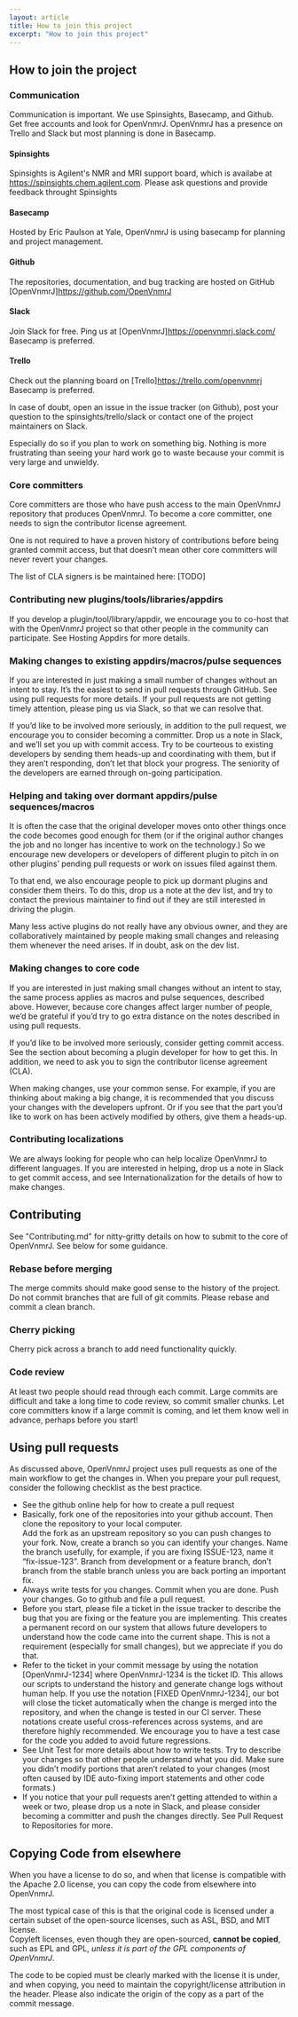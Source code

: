 ```yaml
---
layout: article
title: How to join this project
excerpt: "How to join this project"
---
```

## How to join the project

### Communication

Communication is important. We use Spinsights, Basecamp, and Github. Get free accounts and look for OpenVnmrJ. OpenVnmrJ has a presence on Trello and Slack but most planning is done in Basecamp.

#### Spinsights
Spinsights is Agilent's NMR and MRI support board, which is availabe at https://spinsights.chem.agilent.com. Please ask questions and provide feedback throught Spinsights

#### Basecamp
Hosted by Eric Paulson at Yale, OpenVnmrJ is using basecamp for planning and project management. 

#### Github
The repositories, documentation, and bug tracking are hosted on GitHub [OpenVnmrJ]<https://github.com/OpenVnmrJ>

#### Slack
Join Slack for free. Ping us at [OpenVnmrJ]<https://openvnmrj.slack.com/> Basecamp is preferred.

#### Trello

Check out the planning board on [Trello]<https://trello.com/openvnmrj> Basecamp is preferred.

In case of doubt, open an issue in the issue tracker (on Github), post your question to the spinsights/trello/slack or contact one of the project maintainers on Slack.

Especially do so if you plan to work on something big. Nothing is more frustrating than seeing your hard work go to waste because your commit is very large and unwieldy.

### Core committers

Core committers are those who have push access to the main OpenVnmrJ repository that produces OpenVnmrJ. To become a core committer, one needs to sign the contributor license agreement.
 
One is not required to have a proven history of contributions before being granted commit access, but that doesn’t mean other core committers will never revert your changes.

The list of CLA signers is be maintained here: 
[TODO]

### Contributing new plugins/tools/libraries/appdirs

If you develop a plugin/tool/library/appdir, we encourage you to co-host that with the 
OpenVnmrJ project so that other people in the community can participate. 
See Hosting Appdirs for more details.

### Making changes to existing appdirs/macros/pulse sequences


If you are interested in just making a small number of changes 
without an intent to stay. It’s the easiest to send in pull requests 
through GitHub. See using pull requests
for more details. If your pull requests are not getting timely 
attention, please ping us via Slack, so that we 
can resolve that.

If you’d like to be involved more seriously, in addition to the pull 
request, we encourage you to consider becoming a committer. Drop us a 
note in Slack, and we’ll set you up with 
commit access. Try to be courteous to existing developers by sending 
them heads-up and coordinating with them, but if they aren’t responding,
don’t let that block your progress. The seniority of the developers are
earned through on-going participation.


### Helping and taking over dormant appdirs/pulse sequences/macros

It is often the case that the original developer moves onto other 
things once the code becomes good enough for them (or if the original 
author changes the job and no longer has incentive to work on the 
technology.) So we encourage new developers or developers of different 
plugin to pitch in on other plugins’ pending pull requests or work on 
issues filed against them.

To that end, we also encourage people to pick up dormant plugins and 
consider them theirs. To do this, drop us a note at the dev list, and 
try to contact the previous maintainer to find out if they are still 
interested in driving the plugin.

Many less active plugins do not really have any obvious owner, and 
they are collaboratively maintained by people making small changes and 
releasing them whenever the need arises.  If in doubt, ask on the dev 
list.

### Making changes to core code

If you are interested in just making small changes without an intent 
to stay, the same process applies as macros and pulse sequences, described above. 
However, because core changes affect larger number of people, we’d be grateful 
if you’d try to go extra distance on the notes described in using pull requests.  

If you’d like to be involved more seriously, consider getting commit 
access. See the section about becoming a plugin developer for how to get
this. In addition, we need to ask you to sign the contributor license agreement (CLA).  

When making changes, use your common sense. For example, if you are 
thinking about making a big change, it is recommended that you discuss 
your changes with the developers upfront. Or if you see that the part 
you’d like to work on has been actively modified by others, give them a 
heads-up.  

### Contributing localizations

We are always looking for people who can help localize OpenVnmrJ to 
different languages. If you are interested in helping, drop us a note in
Slack to get commit access, and see Internationalization for the details of how to make changes.

## Contributing

See "Contributing.md" for nitty-gritty details on how to submit to the core of OpenVnmrJ. See below for some guidance.

### Rebase before merging

The merge commits should make good sense to the history of the project. Do not commit branches that are full of git commits. Please rebase and commit a clean branch.

### Cherry picking

Cherry pick across a branch to add need functionality quickly. 

### Code review

At least two people should read through each commit. Large commits are difficult and 
take a long time to code review, so commit smaller chunks.
Let core committers know if a large commit is coming, and let them know well in advance, 
perhaps before you start!  

## Using pull requests

As discussed above, OpenVnmrJ project uses pull requests as one of the 
main workflow to get the changes in. When you prepare your pull request,
consider the following checklist as the best practice.

* See the github online help for how to create a pull request  
* Basically, fork one of the repositories into your github account. Then clone the repository to your local computer.  
Add the fork as an upstream repository so you can push changes to your fork. 
Now, create a branch so you can identify your changes. 
Name the branch usefully, for example, if you are fixing ISSUE-123, name it “fix-issue-123”. 
Branch from development or a feature branch, don’t branch from the stable branch unless you are back porting an important fix.  
* Always write tests for you changes. Commit when you are done. Push your changes. 
Go to github and file a pull request.
* Before you start, please file a ticket in the issue tracker to describe the bug that 
you are fixing or the feature you are implementing. This creates a permanent record on our system that allows 
future developers to understand how the code came into the current shape. 
This is not a requirement (especially for small changes), but we appreciate if you do that.  
* Refer to the ticket in your commit message by using the notation [OpenVnmrJ-1234] where OpenVnmrJ-1234 is the ticket ID. 
This allows our scripts to understand the history and generate change logs without human help. If you use the notation [FIXED OpenVnmrJ-1234], 
our bot will close the ticket automatically when the change is merged into the repository, 
and when the change is tested in our CI server. These notations create useful cross-references across systems, 
and are therefore highly recommended. We encourage you to have a test case for the code you added to avoid future regressions.  
* See Unit Test for more details about how to write tests. Try to describe your changes 
so that other people understand what you did. Make sure you didn’t modify portions that aren’t related to your changes 
(most often caused by IDE auto-fixing import statements and other code formats.)
* If you notice that your pull requests aren’t getting attended to within a week or two,
 please drop us a note in Slack, and please consider becoming a committer and push the changes directly. 
 See Pull Request to Repositories for more.  

## Copying Code from elsewhere

When you have a license to do so, and when that license is compatible with the Apache 2.0 license, you can copy the code from elsewhere into OpenVnmrJ.

The most typical case of this is that the original code is licensed under a certain subset of the open-source licenses, 
such as ASL, BSD, and MIT license.   
Copyleft licenses, even though they are open-sourced, __cannot be copied__, such as EPL and GPL, *unless it is part of the GPL components of OpenVnmrJ*. 

The code to be copied must be clearly marked with the license it is under, and when copying, you need to maintain the copyright/license attribution in the header. 
Please also indicate the origin of the copy as a part of the commit message.